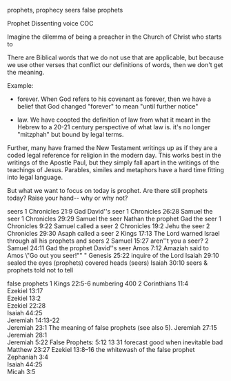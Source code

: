 prophets, prophecy 
seers 
false prophets 

Prophet
Dissenting voice
COC

Imagine the dilemma of being a preacher in the Church of Christ who starts to 

There are Biblical words that we do not use that are applicable, but because we use other verses that conflict our definitions of words, then we don't get the meaning.  

Example: 
* forever.  When God refers to his covenant as forever, then we have a belief that God changed "forever" to mean "until further notice"  

* law.  We have coopted the definition of law from what it meant in the Hebrew to a 20-21 century perspective of what law is.   it's no longer "mitzphah" but bound by legal terms.  

Further, many have framed the New Testament writings up as if they are a coded legal reference for religion in the modern day.  This works best in the writings of the Apostle Paul, but they simply fall apart in the writings of the teachings of Jesus.  Parables, similes and metaphors have a hard time fitting into legal language.  

But what we want to focus on today is prophet.  Are there still prophets today?  Raise your hand-- why or why not?  


seers 
1 Chronicles 21:9	Gad David''s seer
1 Chronicles 26:28	Samuel the seer
1 Chronicles 29:29	Samuel the seer Nathan the prophet Gad the seer
1 Chronicles 9:22	Samuel called a seer
2 Chronicles 19:2	Jehu the seer
2 Chronicles 29:30	Asaph called a seer
2 Kings 17:13	The Lord warned Israel through all his prophets and seers
2 Samuel 15:27	aren''t you a seer?
2 Samuel 24:11	Gad the prophet David''s seer
Amos 7:12	 Amaziah said to Amos \\"Go out you seer!\"\" "
Genesis 25:22	inquire of the Lord
Isaiah 29:10	sealed the eyes (prophets) covered heads (seers)
Isaiah 30:10	seers & prophets told not to tell

false prophets 
1 Kings 22:5-6	numbering 400
2 Corinthians 11:4	
Ezekiel 13:17	
Ezekiel 13:2	
Ezekiel 22:28	
Isaiah 44:25	
Jeremiah 14:13-22	
Jeremiah 23:1	The meaning of false prophets (see also 5).
Jeremiah 27:15	
Jeremiah 28:1	
Jeremiah 5:22	False Prophets: 5:12 13 31 forecast good when inevitable bad
Matthew 23:27	Ezekiel 13:8–16 the whitewash of the false prophet
Zephaniah 3:4	
Isaiah 44:25	
Micah 3:5	

